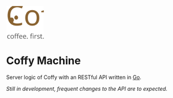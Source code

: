 <img alt="coffy_logo_dark_bg.svg" src="coffy_logo_dark_bg.svg" width="20%" />

# Coffy Machine

Server logic of Coffy with an RESTful API written in [Go](https://github.com/golang/go).

*Still in development, frequent changes to the API are to expected.*





